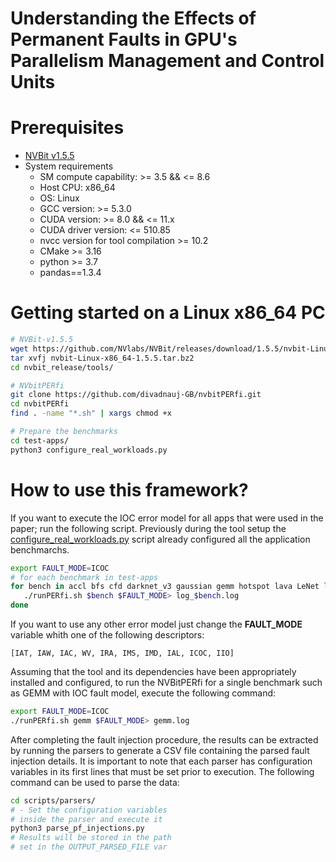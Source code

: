 
# Understanding the Effects of Permanent Faults in GPU's Parallelism Management and Control Units

# Prerequisites
 * [NVBit v1.5.5](https://github.com/NVlabs/NVBit/releases/tag/1.5.5)
 * System requirements
   * SM compute capability: >= 3.5 && <= 8.6
   * Host CPU: x86_64
   * OS: Linux
   * GCC version: >= 5.3.0
   * CUDA version: >= 8.0 && <= 11.x
   * CUDA driver version: <= 510.85
   * nvcc version for tool compilation >= 10.2
   * CMake >= 3.16
   * python >= 3.7   
   * pandas==1.3.4
 
# Getting started on a Linux x86\_64 PC
```bash
# NVBit-v1.5.5
wget https://github.com/NVlabs/NVBit/releases/download/1.5.5/nvbit-Linux-x86_64-1.5.5.tar.bz2
tar xvfj nvbit-Linux-x86_64-1.5.5.tar.bz2
cd nvbit_release/tools/

# NVbitPERfi 
git clone https://github.com/divadnauj-GB/nvbitPERfi.git
cd nvbitPERfi
find . -name "*.sh" | xargs chmod +x

# Prepare the benchmarks  
cd test-apps/
python3 configure_real_workloads.py
```
# How to use this framework?

If you want to execute the IOC error model for all apps that were used in the paper; run the following script. Previously during the tool setup the [configure_real_workloads.py](https://github.com/divadnauj-GB/nvbitPERfi/blob/main/test-apps/configure_real_workloads.py) script already configured all the application benchmarchs. 

```bash
export FAULT_MODE=ICOC
# for each benchmark in test-apps
for bench in accl bfs cfd darknet_v3 gaussian gemm hotspot lava LeNet lud mergesort nw quicksort VectorAdd; do
   ./runPERfi.sh $bench $FAULT_MODE> log_$bench.log
done
```

If you want to use any other error model just change the **FAULT_MODE** variable whith one of the following descriptors:
```console
[IAT, IAW, IAC, WV, IRA, IMS, IMD, IAL, ICOC, IIO]
```

Assuming that the tool and its dependencies have been appropriately installed and configured, to run the NVBitPERfi for a single benchmark such as GEMM with IOC fault model, execute the following command:

```bash
export FAULT_MODE=ICOC
./runPERfi.sh gemm $FAULT_MODE> gemm.log
```
After completing the fault injection procedure, the results can be extracted by running the parsers to generate a CSV file containing the parsed fault injection details. It is important to note that each parser has configuration variables in its first lines that must be set prior to execution. The following command can be used to parse the data:

```bash
cd scripts/parsers/
# - Set the configuration variables
# inside the parser and execute it
python3 parse_pf_injections.py
# Results will be stored in the path
# set in the OUTPUT_PARSED_FILE var
```
